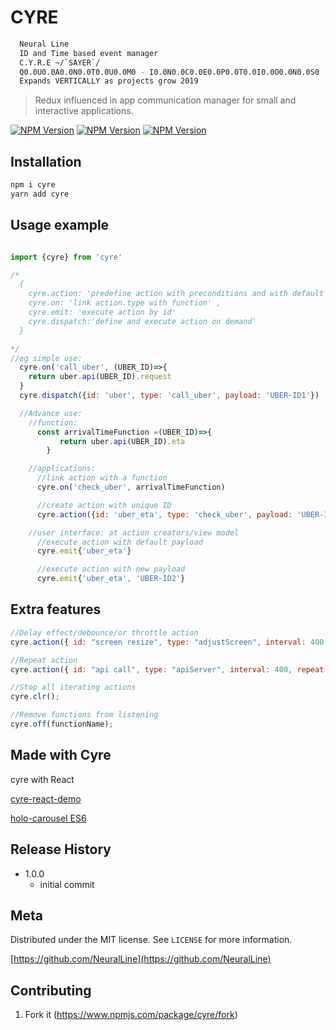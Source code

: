 # CYRE

```sh
  Neural Line
  ID and Time based event manager
  C.Y.R.E ~/`SAYER`/
  Q0.0U0.0A0.0N0.0T0.0U0.0M0 - I0.0N0.0C0.0E0.0P0.0T0.0I0.0O0.0N0.0S0
  Expands VERTICALLY as projects grow 2019

```

> Redux influenced in app communication manager for small and interactive applications.

[![NPM Version][npm-image]][npm-url]
[![NPM Version][npm-download]][npm-url]
[![NPM Version][npm-size]][npm-url]

## Installation

```sh
npm i cyre
yarn add cyre
```

## Usage example

```js

import {cyre} from 'cyre'

/*
  {
    cyre.action: 'predefine action with preconditions and with default payload',
    cyre.on: 'link action.type with function' ,
    cyre.emit: 'execute action by id'
    cyre.dispatch:'define and execute action on demand'
  }

*/
//eg simple use:
  cyre.on('call_uber', (UBER_ID)=>{
    return uber.api(UBER_ID).request
  }
  cyre.dispatch({id: 'uber', type: 'call_uber', payload: 'UBER-ID1'})

  //Advance use:
    //function:
      const arrivalTimeFunction =(UBER_ID)=>{
           return uber.api(UBER_ID).eta
        }

    //applications:
      //link action with a function
      cyre.on('check_uber', arrivalTimeFunction)

      //create action with unique ID
      cyre.action({id: 'uber_eta', type: 'check_uber', payload: 'UBER-ID1'})

    //user interface: at action creators/view model
      //execute action with default payload
      cyre.emit{'uber_eta'}

      //execute action with new payload
      cyre.emit{'uber_eta', 'UBER-ID2'}

```

## Extra features

```js
//Delay effect/debounce/or throttle action
cyre.action({ id: "screen resize", type: "adjustScreen", interval: 400 });
```

```js
//Repeat action
cyre.action({ id: "api call", type: "apiServer", interval: 400, repeat: 10 });
```

```js
//Stop all iterating actions
cyre.clr();
```

```js
//Remove functions from listening
cyre.off(functionName);
```

## Made with Cyre

cyre with React

[cyre-react-demo](https://cyre-react-demo.netlify.com/)<br />

[holo-carousel  ES6](https://holo-carousel.firebaseapp.com/)

## Release History

- 1.0.0
  - initial commit

## Meta

Distributed under the MIT license. See `LICENSE` for more information.

[https://github.com/NeuralLine](https://github.com/NeuralLine)

## Contributing

1. Fork it (<https://www.npmjs.com/package/cyre/fork>)

<!-- Markdown link & img dfn's -->

[npm-image]: https://img.shields.io/npm/v/cyre.svg?style=flat
[npm-url]: https://www.npmjs.com/package/cyre
[npm-download]: https://img.shields.io/npm/dt/cyre.svg?style=flat
[npm-size]: https://img.shields.io/bundlephobia/min/cyre.svg?style=flat
